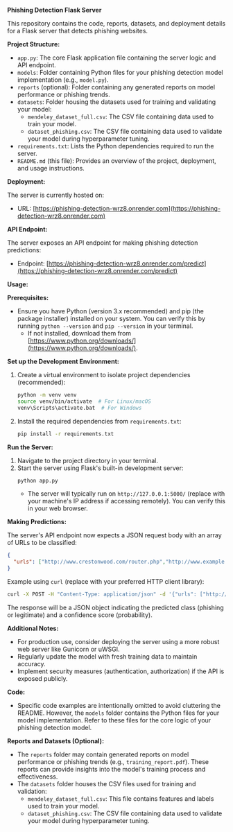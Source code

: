 **Phishing Detection Flask Server**

This repository contains the code, reports, datasets, and deployment details for a Flask server that detects phishing websites.

**Project Structure:**

* `app.py`: The core Flask application file containing the server logic and API endpoint.
* `models`: Folder containing Python files for your phishing detection model implementation (e.g., `model.py`).
* `reports` (optional): Folder containing any generated reports on model performance or phishing trends.
* `datasets`: Folder housing the datasets used for training and validating your model:
    * `mendeley_dataset_full.csv`: The CSV file containing data used to train your model.
    * `dataset_phishing.csv`: The CSV file containing data used to validate your model during hyperparameter tuning.
* `requirements.txt`: Lists the Python dependencies required to run the server.
* `README.md` (this file): Provides an overview of the project, deployment, and usage instructions.

**Deployment:**

The server is currently hosted on:

* URL: [https://phishing-detection-wrz8.onrender.com](https://phishing-detection-wrz8.onrender.com)

**API Endpoint:**

The server exposes an API endpoint for making phishing detection predictions:

* Endpoint: [https://phishing-detection-wrz8.onrender.com/predict](https://phishing-detection-wrz8.onrender.com/predict)

**Usage:**

**Prerequisites:**

- Ensure you have Python (version 3.x recommended) and pip (the package installer) installed on your system. You can verify this by running `python --version` and `pip --version` in your terminal.
   - If not installed, download them from [https://www.python.org/downloads/](https://www.python.org/downloads/).

**Set up the Development Environment:**

1. Create a virtual environment to isolate project dependencies (recommended):
   ```bash
   python -m venv venv
   source venv/bin/activate  # For Linux/macOS
   venv\Scripts\activate.bat  # For Windows
   ```
2. Install the required dependencies from `requirements.txt`:
   ```bash
   pip install -r requirements.txt
   ```

**Run the Server:**

1. Navigate to the project directory in your terminal.
2. Start the server using Flask's built-in development server:
   ```bash
   python app.py
   ```
   - The server will typically run on `http://127.0.0.1:5000/` (replace with your machine's IP address if accessing remotely). You can verify this in your web browser.

**Making Predictions:**

The server's API endpoint now expects a JSON request body with an array of URLs to be classified:

```json
{
  "urls": ["http://www.crestonwood.com/router.php","http://www.example.com"]
}
```

Example using `curl` (replace with your preferred HTTP client library):

```bash
curl -X POST -H "Content-Type: application/json" -d '{"urls": ["http://www.crestonwood.com/router.php", "http://www.example.com"]}' https://phishing-detection-wrz8.onrender.com/predict

```

The response will be a JSON object indicating the predicted class (phishing or legitimate) and a confidence score (probability).

**Additional Notes:**

- For production use, consider deploying the server using a more robust web server like Gunicorn or uWSGI.
- Regularly update the model with fresh training data to maintain accuracy.
- Implement security measures (authentication, authorization) if the API is exposed publicly.

**Code:**

- Specific code examples are intentionally omitted to avoid cluttering the README. However, the `models` folder contains the Python files for your model implementation. Refer to these files for the core logic of your phishing detection model.

**Reports and Datasets (Optional):**

- The `reports` folder may contain generated reports on model performance or phishing trends (e.g., `training_report.pdf`). These reports can provide insights into the model's training process and effectiveness.
- The `datasets` folder houses the CSV files used for training and validation:
    * `mendeley_dataset_full.csv`: This file contains features and labels used to train your model.
    * `dataset_phishing.csv`: The CSV file containing data used to validate your model during hyperparameter tuning.